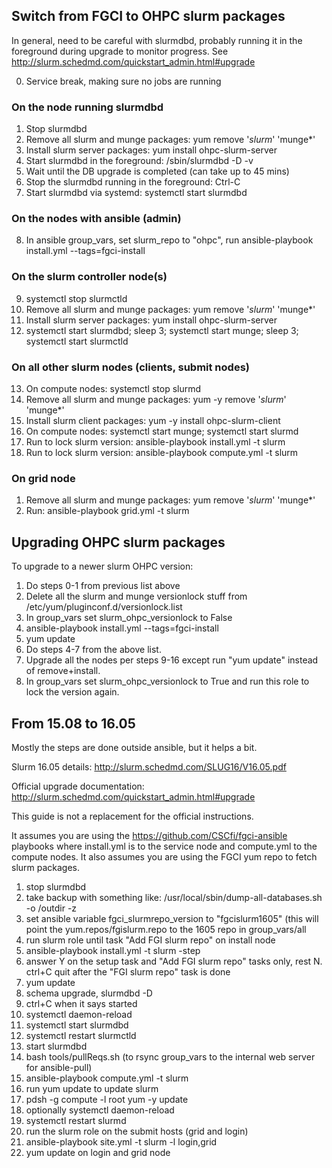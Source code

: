 Switch from FGCI to OHPC slurm packages
---------------------------------------

In general, need to be careful with slurmdbd, probably running it in
the foreground during upgrade to monitor progress. See
http://slurm.schedmd.com/quickstart_admin.html#upgrade

0. Service break, making sure no jobs are running

### On the node running slurmdbd

1. Stop slurmdbd
2. Remove all slurm and munge packages: yum remove '*slurm*' 'munge*'
3. Install slurm server packages: yum install ohpc-slurm-server
4. Start slurmdbd in the foreground: /sbin/slurmdbd -D -v
5. Wait until the DB upgrade is completed (can take up to 45 mins)
6. Stop the slurmdbd running in the foreground: Ctrl-C
7. Start slurmdbd via systemd: systemctl start slurmdbd


### On the nodes with ansible (admin)

8. In ansible group_vars, set slurm_repo to "ohpc", run
   ansible-playbook install.yml --tags=fgci-install

### On the slurm controller node(s)

9. systemctl stop slurmctld
10. Remove all slurm and munge packages: yum remove '*slurm*' 'munge*'
11. Install slurm server packages: yum install ohpc-slurm-server
12. systemctl start slurmdbd; sleep 3; systemctl start munge; sleep 3; systemctl start slurmctld

### On all other slurm nodes (clients, submit nodes)

13. On compute nodes: systemctl stop slurmd
14. Remove all slurm and munge packages: yum -y remove '*slurm*' 'munge*'
15. Install slurm client packages: yum -y install ohpc-slurm-client
16. On compute nodes: systemctl start munge; systemctl start slurmd
17. Run to lock slurm version: ansible-playbook install.yml -t slurm
18. Run to lock slurm version: ansible-playbook compute.yml -t slurm

### On grid node
1. Remove all slurm and munge packages: yum remove '*slurm*' 'munge*'
1. Run: ansible-playbook grid.yml -t slurm

Upgrading OHPC slurm packages
-----------------------------

To upgrade to a newer slurm OHPC version:

1. Do steps 0-1 from previous list above
2. Delete all the slurm and munge versionlock stuff from /etc/yum/pluginconf.d/versionlock.list
3. In group_vars set slurm_ohpc_versionlock to False
4. ansible-playbook install.yml --tags=fgci-install
5. yum update
6. Do steps 4-7 from the above list.
7. Upgrade all the nodes per steps 9-16 except run "yum update" instead of remove+install.
8. In group_vars set slurm_ohpc_versionlock to True and run this role to lock the version again.


From 15.08 to 16.05
-------------------

Mostly the steps are done outside ansible, but it helps a bit.

Slurm 16.05 details: http://slurm.schedmd.com/SLUG16/V16.05.pdf

Official upgrade documentation: http://slurm.schedmd.com/quickstart_admin.html#upgrade

This guide is not a replacement for the official instructions.

It assumes you are using the https://github.com/CSCfi/fgci-ansible playbooks where install.yml is to the service node and compute.yml to the compute nodes. It also assumes you are using the FGCI yum repo to fetch slurm packages.

 1. stop slurmdbd
 1. take backup with something like: /usr/local/sbin/dump-all-databases.sh -o /outdir -z
 1. set ansible variable fgci_slurmrepo_version to "fgcislurm1605" (this will point the yum.repos/fgislurm.repo to the 1605 repo in group_vars/all
 1. run slurm role until task "Add FGI slurm repo" on install node
 1. ansible-playbook install.yml -t slurm -step
 1. answer Y on the setup task and "Add FGI slurm repo" tasks only, rest N. ctrl+C quit after the "FGI slurm repo" task is done
 1. yum update
 1. schema upgrade, slurmdbd -D
 1. ctrl+C when it says started
 1. systemctl daemon-reload
 1. systemctl start slurmdbd
 1. systemctl restart slurmctld
 1. start slurmdbd 
 1. bash tools/pullReqs.sh (to rsync group_vars to the internal web server for ansible-pull)
 1. ansible-playbook compute.yml -t slurm
 1. run yum update to update slurm
 1. pdsh -g compute -l root yum -y update
 1. optionally systemctl daemon-reload
 1. systemctl restart slurmd
 1. run the slurm role on the submit hosts (grid and login)
 1. ansible-playbook site.yml -t slurm -l login,grid
 1. yum update on login and grid node
